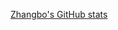 [Zhangbo's GitHub stats](https://github-readme-stats.vercel.app/api?username=zhangbo9674&show_icons=true&theme=gruvbox)
